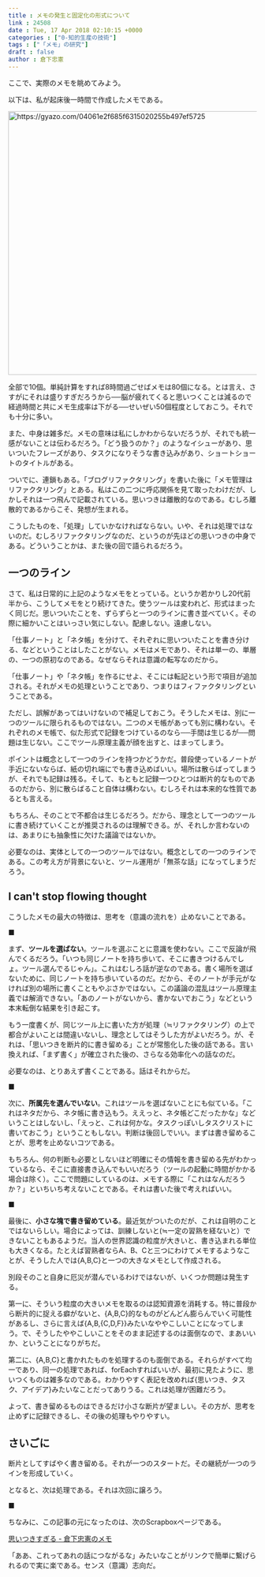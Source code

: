 ```yaml
---
title : メモの発生と固定化の形式について
link : 24508
date : Tue, 17 Apr 2018 02:10:15 +0000
categories : ["0-知的生産の技術"]
tags : ["「メモ」の研究"]
draft : false
author : 倉下忠憲
---
```


ここで、実際のメモを眺めてみよう。

以下は、私が起床後一時間で作成したメモである。

<a href="https://gyazo.com/04061e2f685f6315020255b497ef5725"><img src="https://i.gyazo.com/04061e2f685f6315020255b497ef5725.png" alt="https://gyazo.com/04061e2f685f6315020255b497ef5725" width="535"/></a>

全部で10個。単純計算をすれば8時間過ごせばメモは80個になる。とは言え、さすがにそれは盛りすぎだろうから──脳が疲れてくると思いつくことは減るので経過時間と共にメモ生成率は下がる──せいぜい50個程度としておこう。それでも十分に多い。

また、中身は雑多だ。メモの意味は私にしかわからないだろうが、それでも統一感がないことは伝わるだろう。「どう扱うのか？」のようなイシューがあり、思いついたフレーズがあり、タスクになりそうな書き込みがあり、ショートショートのタイトルがある。

ついでに、連鎖もある。「ブログリファクタリング」を書いた後に「メモ管理はリファクタリング」とある。私はこの二つに呼応関係を見て取ったわけだが、しかしそれは一つ飛んで記載されている。思いつきは離散的なのである。むしろ離散的であるからこそ、発想が生まれる。

こうしたものを、「処理」していかなければならない。いや、それは処理ではないのだ。むしろリファクタリングなのだ、というのが先ほどの思いつきの中身である。どういうことかは、また後の回で語られるだろう。

<h2>一つのライン</h2>

さて、私は日常的に上記のようなメモをとっている。というか若かりし20代前半から、こうしてメモをとり続けてきた。使うツールは変われど、形式はまったく同じだ。思いついたことを、ずらずらと一つのラインに書き並べていく。その際に細かいことはいっさい気にしない。配慮しない。遠慮しない。

「仕事ノート」と「ネタ帳」を分けて、それぞれに思いついたことを書き分ける、などということはしたことがない。メモはメモであり、それは単一の、単層の、一つの原初なのである。なぜならそれは意識の転写なのだから。

「仕事ノート」や「ネタ帳」を作るにせよ、そこには転記という形で項目が追加される。それがメモの処理ということであり、つまりはフィファクタリングということである。

ただし、誤解があってはいけないので補足しておこう。そうしたメモは、別に一つのツールに限られるものではない。二つのメモ帳があっても別に構わない。それぞれのメモ帳で、似た形式で記録をつけているのなら──手間は生じるが──問題は生じない。ここでツール原理主義が顔を出すと、はまってしまう。

ポイントは概念として一つのラインを持つかどうかだ。普段使っているノートが手近にないならば、紙の切れ端にでも書き込めばいい。場所は散らばってしまうが、それでも記録は残る。そして、もともと記録一つひとつは断片的なものであるのだから、別に散らばること自体は構わない。むしろそれは本来的な性質であるとも言える。

もちろん、そのことで不都合は生じるだろう。だから、理念として一つのツールに書き続けていくことが推奨されるのは理解できる。が、それしか言わないのは、あまりにも抽象性に欠けた議論ではないか。

必要なのは、実体としての一つのツールではない。概念としての一つのラインである。この考え方が背景にないと、ツール運用が「無茶な話」になってしまうだろう。

<h2>I can't stop flowing thought</h2>

こうしたメモの最大の特徴は、思考を（意識の流れを）止めないことである。

■

まず、<strong>ツールを選ばない</strong>。ツールを選ぶことに意識を使わない。ここで反論が飛んでくるだろう。「いつも同じノートを持ち歩いて、そこに書きつけるんでしょ。ツール選んでるじゃん」。これはむしろ話が逆なのである。書く場所を選ばないために、同じノートを持ち歩いているのだ。だから、そのノートが手元がなければ別の場所に書くこともやぶさかではない。この議論の混乱はツール原理主義では解消できない。「あのノートがないから、書かないでおこう」などという本末転倒な結果を引き起こす。

もう一度書くが、同じツール上に書いた方が処理（≒リファクタリング）の上で都合がよいことは間違いないし、理念としてはそうした方がよいだろう。が、それは、「思いつきを断片的に書き留める」ことが常態化した後の話である。言い換えれば、「まず書く」が確立された後の、さらなる効率化への話なのだ。

必要なのは、とりあえず書くことである。話はそれからだ。

■

次に、<strong>所属先を選んでいない</strong>。これはツールを選ばないことにも似ている。「これはネタだから、ネタ帳に書き込もう。ええっと、ネタ帳どこだったかな」などいうことはしないし、「えっと、これは何かな。タスクっぽいしタスクリストに書いておこう」ということもしない。判断は後回しでいい。まずは書き留めることが、思考を止めないコツである。

もちろん、何の判断も必要としないほど明確にその情報を書き留める先がわかっているなら、そこに直接書き込んでもいいだろう（ツールの起動に時間がかかる場合は除く）。ここで問題にしているのは、メモする際に「これはなんだろうか？」といちいち考えないことである。それは書いた後で考えればいい。

■

最後に、<strong>小さな塊で書き留めている</strong>。最近気がついたのだが、これは自明のことではないらしい。場合によっては、訓練しないと(≒一定の習熟を経ないと）できないこともあるようだ。当人の世界認識の粒度が大きいと、書き込まれる単位も大きくなる。たとえば習熟者ならA、B、Cと三つにわけてメモするようなことが、そうした人では{A,B,C}と一つの大きなメモとして作成される。

別段そのこと自身に厄災が潜んでいるわけではないが、いくつか問題は発生する。

第一に、そういう粒度の大きいメモを取るのは認知資源を消耗する。特に普段から断片的に捉える癖がないと、{A,B,C}的なものがどんどん膨らんでいく可能性があるし、さらに言えば{A,B,{C,D,F}}みたいなややこしいことになってしまう。で、そうしたややこしいことをそのまま記述するのは面倒なので、まあいいか、ということになりがちだ。

第二に、{A,B,C}と書かれたものを処理するのも面倒である。それらがすべて均一であり、同一の処理であれば、forEachすればいいが、最初に見たように、思いつくものは雑多なのである。わかりやすく表記を改めれば{思いつき、タスク、アイデア}みたいなことだってありうる。これは処理が困難だろう。

よって、書き留めるものはできるだけ小さな断片が望ましい。その方が、思考を止めずに記録できるし、その後の処理もやりやすい。

<h2>さいごに</h2>

断片としてすばやく書き留める。それが一つのスタートだ。その継続が一つのラインを形成していく。

となると、次は処理である。それは次回に譲ろう。

■

ちなみに、この記事の元になったのは、次のScrapboxページである。

<a href="https://scrapbox.io/rashitamemo/%E6%80%9D%E3%81%84%E3%81%A4%E3%81%8D%E3%81%99%E3%81%8E%E3%82%8B" title="思いつきすぎる - 倉下忠憲のメモ">思いつきすぎる - 倉下忠憲のメモ</a>

「ああ、これってあれの話につながるな」みたいなことがリンクで簡単に繋げられるので実に楽である。センス（意識）志向だ。
